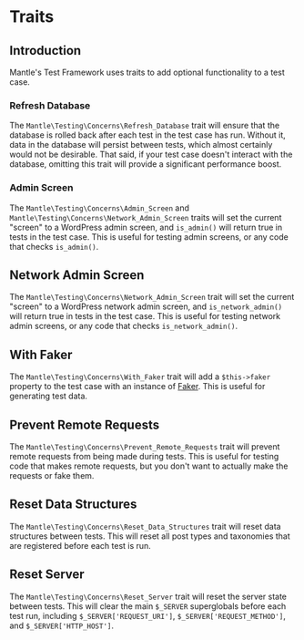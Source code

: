 # Traits

## Introduction

Mantle's Test Framework uses traits to add optional functionality to a test
case.

### Refresh Database

The `Mantle\Testing\Concerns\Refresh_Database` trait will ensure that the
database is rolled back after each test in the test case has run. Without it,
data in the database will persist between tests, which almost certainly would
not be desirable. That said, if your test case doesn't interact with the
database, omitting this trait will provide a significant performance boost.

### Admin Screen

The `Mantle\Testing\Concerns\Admin_Screen` and
`Mantle\Testing\Concerns\Network_Admin_Screen` traits will set the current
"screen" to a WordPress admin screen, and `is_admin()` will return true in tests
in the test case. This is useful for testing admin screens, or any code that
checks `is_admin()`.

## Network Admin Screen

The `Mantle\Testing\Concerns\Network_Admin_Screen` trait will set the current
"screen" to a WordPress network admin screen, and `is_network_admin()` will
return true in tests in the test case. This is useful for testing network admin
screens, or any code that checks `is_network_admin()`.

## With Faker

The `Mantle\Testing\Concerns\With_Faker` trait will add a `$this->faker` property to the test case with
an instance of [Faker](https://fakerphp.github.io/). This is useful for
generating test data.

## Prevent Remote Requests

The `Mantle\Testing\Concerns\Prevent_Remote_Requests` trait will prevent remote
requests from being made during tests. This is useful for testing code that
makes remote requests, but you don't want to actually make the requests or fake
them.

## Reset Data Structures

The `Mantle\Testing\Concerns\Reset_Data_Structures` trait will reset data
structures between tests. This will reset all post types and taxonomies that are
registered before each test is run.

## Reset Server

The `Mantle\Testing\Concerns\Reset_Server` trait will reset the server state
between tests. This will clear the main `$_SERVER` superglobals before each test
run, including `$_SERVER['REQUEST_URI']`, `$_SERVER['REQUEST_METHOD']`, and
`$_SERVER['HTTP_HOST']`.